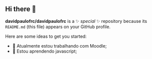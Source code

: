 ## Hi there 👋

**davidpaulofrc/davidpaulofrc** is a ✨ _special_ ✨ repository because its `README.md` (this file) appears on your GitHub profile.

Here are some ideas to get you started:

- 🔭 Atualmente estou trabalhando com Moodle;
- 🌱 Estou aprendendo javascript;
